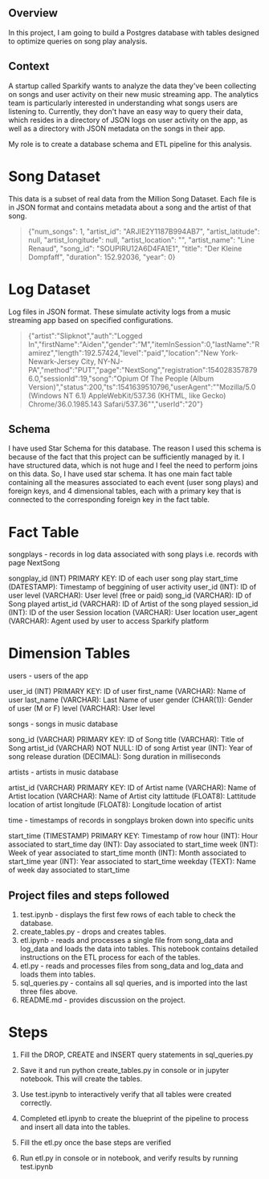 ## Overview

In this project, I am going to build a Postgres database with tables designed to optimize queries on song play analysis.


## Context

A startup called Sparkify wants to analyze the data they've been collecting on songs and user activity on their new music streaming app. The analytics team is particularly interested in understanding what songs users are listening to. Currently, they don't have an easy way to query their data, which resides in a directory of JSON logs on user activity on the app, as well as a directory with JSON metadata on the songs in their app.

My role is to create a database schema and ETL pipeline for this analysis. 

# Song Dataset

This data is a subset of real data from the Million Song Dataset. Each file is in JSON format and contains metadata about a song and the artist of that song.

> {"num_songs": 1, "artist_id": "ARJIE2Y1187B994AB7", "artist_latitude": null, "artist_longitude": null, "artist_location": "", "artist_name": "Line Renaud", "song_id": "SOUPIRU12A6D4FA1E1", "title": "Der Kleine Dompfaff", "duration": 152.92036, "year": 0}


# Log Dataset

Log files in JSON format. These simulate activity logs from a music streaming app based on specified configurations.

> {"artist":"Slipknot","auth":"Logged In","firstName":"Aiden","gender":"M","itemInSession":0,"lastName":"Ramirez","length":192.57424,"level":"paid","location":"New York-Newark-Jersey City, NY-NJ-PA","method":"PUT","page":"NextSong","registration":1540283578796.0,"sessionId":19,"song":"Opium Of The People (Album Version)","status":200,"ts":1541639510796,"userAgent":"\"Mozilla\/5.0 (Windows NT 6.1) AppleWebKit\/537.36 (KHTML, like Gecko) Chrome\/36.0.1985.143 Safari\/537.36\"","userId":"20"}

## Schema

I have used Star Schema for this database. The reason I used this schema is because of the fact that this project can be sufficiently managed by it. I  have structured data, which is not huge and I feel the need to perform joins on this data. So, I have used star schema. 
It has one main fact table containing all the measures associated to each event (user song plays) and foreign keys, and 4 dimensional tables, each with a primary key that is connected to the corresponding foreign key in the fact table.


# Fact Table
songplays - records in log data associated with song plays i.e. records with page NextSong

songplay_id (INT) PRIMARY KEY: ID of each user song play
start_time (DATESTAMP): Timestamp of beggining of user activity
user_id (INT): ID of user
level (VARCHAR): User level (free or paid)
song_id (VARCHAR): ID of Song played
artist_id (VARCHAR): ID of Artist of the song played
session_id (INT): ID of the user Session
location (VARCHAR): User location
user_agent (VARCHAR): Agent used by user to access Sparkify platform

# Dimension Tables

users - users of the app

user_id (INT) PRIMARY KEY: ID of user
first_name (VARCHAR): Name of user
last_name (VARCHAR): Last Name of user
gender (CHAR(1)): Gender of user (M or F)
level (VARCHAR): User level 

songs - songs in music database

song_id (VARCHAR) PRIMARY KEY: ID of Song
title (VARCHAR): Title of Song
artist_id (VARCHAR) NOT NULL: ID of song Artist
year (INT): Year of song release
duration (DECIMAL): Song duration in milliseconds

artists - artists in music database

artist_id (VARCHAR) PRIMARY KEY: ID of Artist
name (VARCHAR): Name of Artist
location (VARCHAR): Name of Artist city
lattitude (FLOAT8): Lattitude location of artist
longitude (FLOAT8): Longitude location of artist

time - timestamps of records in songplays broken down into specific units

start_time (TIMESTAMP) PRIMARY KEY: Timestamp of row
hour (INT): Hour associated to start_time
day (INT): Day associated to start_time
week (INT): Week of year associated to start_time
month (INT): Month associated to start_time
year (INT): Year associated to start_time
weekday (TEXT): Name of week day associated to start_time

## Project files and steps followed

1. test.ipynb - displays the first few rows of each table to check the database.
2. create_tables.py - drops and creates tables. 
3. etl.ipynb - reads and processes a single file from song_data and log_data and loads the data into  tables. This notebook contains detailed instructions on the ETL process for each of the tables.
4. etl.py - reads and processes files from song_data and log_data and loads them into  tables. 
5. sql_queries.py - contains all  sql queries, and is imported into the last three files above.
6. README.md - provides discussion on the project.

# Steps

1. Fill the DROP, CREATE and INSERT query statements in sql_queries.py

2. Save it and run python create_tables.py in console or in jupyter notebook. This will create the tables.

3. Use test.ipynb  to interactively verify that all tables were created correctly.

4. Completed etl.ipynb to create the blueprint of the pipeline to process and insert all data into the tables.

5. Fill the etl.py once the base steps are verified

6. Run etl.py in console or in notebook, and verify results by running test.ipynb

